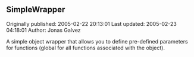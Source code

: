 ## SimpleWrapper

Originally published: 2005-02-22 20:13:01
Last updated: 2005-02-23 04:18:01
Author: Jonas Galvez

A simple object wrapper that allows you to define pre-defined parameters for functions (global for all functions associated with the object).